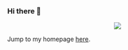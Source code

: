 ### Hi there 👋

<p style="text-align:center">
  <a href="https://github.com/antonkomarev/github-profile-views-counter">
    <img src="https://komarev.com/ghpvc/?username=Siba-07&color=blueviolet">
</a>
<p>

 
Jump to my homepage [here](https://siba-07.github.io/).


<!-- ![Anurag's github stats](https://github-readme-stats.vercel.app/api?username=Siba-07&show_icons=true)
 -->

<!--
**Siba-07/Siba-07** is a ✨ _special_ ✨ repository because its `README.md` (this file) appears on your GitHub profile.

Here are some ideas to get you started:

- 🔭 I’m currently working on ...
- 🌱 I’m currently learning ...
- 👯 I’m looking to collaborate on ...
- 🤔 I’m looking for help with ...
- 💬 Ask me about ...
- 📫 How to reach me: ...
- 😄 Pronouns: ...
- ⚡ Fun fact: ...
-->

